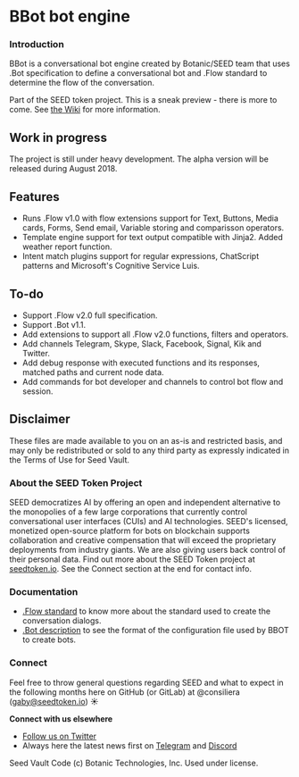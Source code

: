 # BBot bot engine

### Introduction

BBot is a conversational bot engine created by Botanic/SEED team that uses .Bot specification to define a conversational bot and .Flow standard to determine the flow of the conversation.

Part of the SEED token project. This is a sneak preview - there is more to come.
See [the Wiki](https://github.com/SeedVault/SEEDtoken-IP/wiki) for more information.


## Work in progress
The project is still under heavy development. The alpha version will be released during August 2018.

## Features
- Runs .Flow v1.0 with flow extensions support for Text, Buttons, Media cards, Forms, Send email, Variable storing and comparisson operators.
- Template engine support for text output compatible with Jinja2. Added weather report function.
- Intent match plugins support for regular expressions, ChatScript patterns and Microsoft's Cognitive Service Luis.

## To-do

- Support .Flow v2.0 full specification.
- Support .Bot v1.1.
- Add extensions to support all .Flow v2.0 functions, filters and operators.
- Add channels Telegram, Skype, Slack, Facebook, Signal, Kik and Twitter.
- Add debug response with executed functions and its responses, matched paths and current node data.
- Add commands for bot developer and channels to control bot flow and session.

## Disclaimer

These files are made available to you on an as-is and restricted basis, and may only be redistributed or sold to any third party as expressly indicated in the Terms of Use for Seed Vault.


### About the SEED Token Project
SEED democratizes AI by offering an open and independent alternative to the monopolies of a few large corporations that currently control conversational user interfaces (CUIs) and AI technologies. SEED's licensed, monetized open-source platform for bots on blockchain supports collaboration and creative compensation that will exceed the proprietary deployments from industry giants. We are also giving users back control of their personal data. Find out more about the SEED Token project at [seedtoken.io](https://seedtoken.io). See the Connect section at the end for contact info.

### Documentation
- [.Flow standard](https://github.com/SeedVault/flow) to know more about the standard used to create the conversation dialogs.
- [.Bot description](https://github.com/SeedVault/bot) to see the format of the configuration file used by BBOT to create bots.

### Connect
Feel free to throw general questions regarding SEED and what to expect in the following months here on GitHub (or GitLab) at  @consiliera (gaby@seedtoken.io) :sunny: 

**Connect with us elsewhere** 
- [Follow us on Twitter](https://twitter.com/SEED_token)
- Always here the latest news first on [Telegram](https://t.me/seedtoken) and [Discord](https://discord.gg/Suv5bFT)

Seed Vault Code (c) Botanic Technologies, Inc. Used under license.
